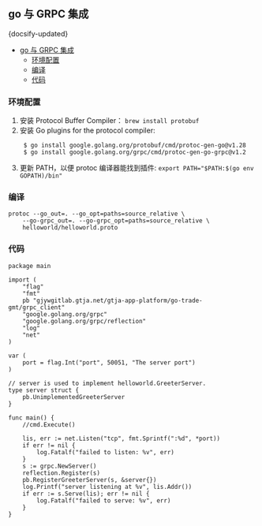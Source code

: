 ## go 与 GRPC 集成
{docsify-updated}

- [go 与 GRPC 集成](#go-与-grpc-集成)
  - [环境配置](#环境配置)
  - [编译](#编译)
  - [代码](#代码)

### 环境配置

1. 安装 Protocol Buffer Compiler： `brew install protobuf`
2. 安装 Go plugins for the protocol compiler:
   ```
    $ go install google.golang.org/protobuf/cmd/protoc-gen-go@v1.28
    $ go install google.golang.org/grpc/cmd/protoc-gen-go-grpc@v1.2
   ```
3. 更新 PATH，以便 protoc 编译器能找到插件: `export PATH="$PATH:$(go env GOPATH)/bin"`


### 编译
```
protoc --go_out=. --go_opt=paths=source_relative \
    --go-grpc_out=. --go-grpc_opt=paths=source_relative \
    helloworld/helloworld.proto
```

### 代码
```
package main

import (
	"flag"
	"fmt"
	pb "gjywgitlab.gtja.net/gtja-app-platform/go-trade-gmt/grpc_client"
	"google.golang.org/grpc"
	"google.golang.org/grpc/reflection"
	"log"
	"net"
)

var (
	port = flag.Int("port", 50051, "The server port")
)

// server is used to implement helloworld.GreeterServer.
type server struct {
	pb.UnimplementedGreeterServer
}

func main() {
	//cmd.Execute()

	lis, err := net.Listen("tcp", fmt.Sprintf(":%d", *port))
	if err != nil {
		log.Fatalf("failed to listen: %v", err)
	}
	s := grpc.NewServer()
	reflection.Register(s)
	pb.RegisterGreeterServer(s, &server{})
	log.Printf("server listening at %v", lis.Addr())
	if err := s.Serve(lis); err != nil {
		log.Fatalf("failed to serve: %v", err)
	}
}
```